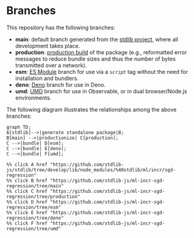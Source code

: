 <!--

@license Apache-2.0

Copyright (c) 2022 The Stdlib Authors.

Licensed under the Apache License, Version 2.0 (the "License");
you may not use this file except in compliance with the License.
You may obtain a copy of the License at

    http://www.apache.org/licenses/LICENSE-2.0

Unless required by applicable law or agreed to in writing, software
distributed under the License is distributed on an "AS IS" BASIS,
WITHOUT WARRANTIES OR CONDITIONS OF ANY KIND, either express or implied.
See the License for the specific language governing permissions and
limitations under the License.

-->

# Branches

This repository has the following branches:

-   **main**: default branch generated from the [stdlib project][stdlib-url], where all development takes place.
-   **production**: [production build][production-url] of the package (e.g., reformatted error messages to reduce bundle sizes and thus the number of bytes transmitted over a network).
-   **esm**: [ES Module][esm-url] branch for use via a `script` tag without the need for installation and bundlers.
-   **deno**: [Deno][deno-url] branch for use in Deno.
-   **umd**: [UMD][umd-url] branch for use in Observable, or in dual browser/Node.js environments.

The following diagram illustrates the relationships among the above branches:

```mermaid
graph TD;
A[stdlib]-->|generate standalone package|B;
B[main] -->|productionize| C[production];
C -->|bundle| D[esm];
C -->|bundle| E[deno];
C -->|bundle| F[umd];

%% click A href "https://github.com/stdlib-js/stdlib/tree/develop/lib/node_modules/%40stdlib/ml/incr/sgd-regression"
%% click B href "https://github.com/stdlib-js/ml-incr-sgd-regression/tree/main"
%% click C href "https://github.com/stdlib-js/ml-incr-sgd-regression/tree/production"
%% click D href "https://github.com/stdlib-js/ml-incr-sgd-regression/tree/esm"
%% click E href "https://github.com/stdlib-js/ml-incr-sgd-regression/tree/deno"
%% click F href "https://github.com/stdlib-js/ml-incr-sgd-regression/tree/umd"
```

[stdlib-url]: https://github.com/stdlib-js/stdlib/tree/develop/lib/node_modules/%40stdlib/ml/incr/sgd-regression
[production-url]: https://github.com/stdlib-js/ml-incr-sgd-regression/tree/production
[deno-url]: https://github.com/stdlib-js/ml-incr-sgd-regression/tree/deno
[umd-url]: https://github.com/stdlib-js/ml-incr-sgd-regression/tree/umd
[esm-url]: https://github.com/stdlib-js/ml-incr-sgd-regression/tree/esm